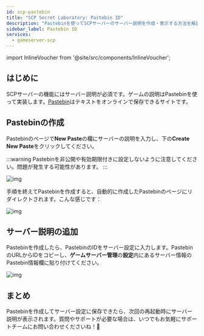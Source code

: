 ```yaml
---
id: scp-pastebin
title: "SCP Secret Laboratory: Pastebin ID"
description: "Pastebinを使ってSCPサーバーのサーバー説明を作成・表示する方法を解説 → ゲーム情報管理をもっと便利に！"
sidebar_label: Pastebin ID
services:
  - gameserver-scp
---
```


import InlineVoucher from '@site/src/components/InlineVoucher';



## はじめに

SCPサーバーの機能にはサーバー説明が必須です。ゲームの説明はPastebinを使って実装します。[Pastebin](https://pastebin.com/)はテキストをオンラインで保存できるサイトです。

<InlineVoucher />



## Pastebinの作成

Pastebinのページで**New Paste**の欄にサーバーの説明を入力し、下の**Create New Paste**をクリックしてください。 

:::warning
Pastebinを非公開や有効期限付きに設定しないように注意してください。問題が発生する可能性があります。
:::

![img](https://screensaver01.zap-hosting.com/index.php/s/5jJkBgkNzQT9fym/download)



手順を終えてPastebinを作成すると、自動的に作成したPastebinのページにリダイレクトされます。こんな感じです：

![img](https://screensaver01.zap-hosting.com/index.php/s/RtFrbdGBbowj9Pr/preview)





## サーバー説明の追加

Pastebinを作成したら、PastebinのIDをサーバー設定に入力します。PastebinのURLからIDをコピーし、**ゲームサーバー管理**の**設定**内にあるサーバー情報のPastebin情報欄に貼り付けてください。 

![img](https://screensaver01.zap-hosting.com/index.php/s/gQBjFC6qfwgSXCT/download)





## まとめ

Pastebinを作成してサーバー設定に保存できたら、次回の再起動時にサーバー説明が表示されます。質問やサポートが必要な場合は、いつでもお気軽にサポートチームにお問い合わせくださいね！🙂

<InlineVoucher />